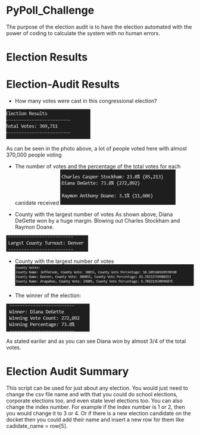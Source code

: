 # PyPoll_Challenge

The purpose of the election audit is to have the election automated with the power of coding to calculate the system with no human errors.

# Election Results

# Election-Audit Results
- How many votes were cast in this congressional election?

![Total_Votes](https://github.com/GaryGibbs-777/PyPoll_Challenge/blob/main/Total_Election_Votes.PNG)

As can be seen in the photo above, a lot of people voted here with almost 370,000 people voting

- The number of votes and the percentage of the total votes for each canidate received
![Percentage_total](https://github.com/GaryGibbs-777/PyPoll_Challenge/blob/main/Cadidate_Percentage.PNG)

- County with the largest number of votes
As shown above, Diana DeGette won by a huge margin. Blowing out Charles Stockham and Raymon Doane.

![County_votes](https://github.com/GaryGibbs-777/PyPoll_Challenge/blob/main/County_with_largest_votes.PNG)

- County with the largest number of votes 
![Vote_percentage](https://github.com/GaryGibbs-777/PyPoll_Challenge/blob/main/Vote_Percentage.PNG)

- The winner of the election: 

![Winner](https://github.com/GaryGibbs-777/PyPoll_Challenge/blob/main/Winner_cadidate.PNG)

As stated eariler and as you can see Diana won by almost 3/4 of the total votes.

# Election Audit Summary
This script can be used for just about any election. You would just need to change the csv file name and with that you could do school elections, corporate elections too, and even state level elections too. 
You can also change the index number. For example if the index number is 1 or 2, then you would change it to 3 or 4. Or if there is a new election candidate on the docket then you could add their name and insert a new row for them like cadidate_name = row[5]. 
